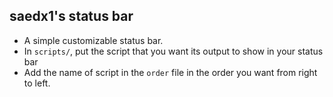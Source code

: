 ## saedx1's status bar
- A simple customizable status bar.
- In `scripts/`, put the script that you want its output to show in your status bar
- Add the name of script in the `order` file in the order you want from right to left. 